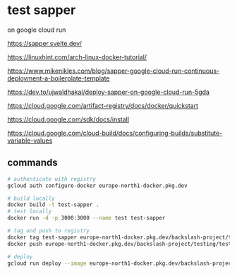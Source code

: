 # test sapper

on google cloud run

https://sapper.svelte.dev/

https://linuxhint.com/arch-linux-docker-tutorial/

https://www.mikenikles.com/blog/sapper-google-cloud-run-continuous-deployment-a-boilerplate-template

https://dev.to/ujwaldhakal/deploy-sapper-on-google-cloud-run-5gda

https://cloud.google.com/artifact-registry/docs/docker/quickstart

https://cloud.google.com/sdk/docs/install

https://cloud.google.com/cloud-build/docs/configuring-builds/substitute-variable-values

## commands
```sh
# authenticate with registry
gcloud auth configure-docker europe-north1-docker.pkg.dev

# build locally
docker build -t test-sapper .
# test locally
docker run -d -p 3000:3000 --name test test-sapper

# tag and push to registry
docker tag test-sapper europe-north1-docker.pkg.dev/backslash-project/testing/test-sapper
docker push europe-north1-docker.pkg.dev/backslash-project/testing/test-sapper

# deploy
gcloud run deploy --image europe-north1-docker.pkg.dev/backslash-project/testing/test-sapper --platform managed
```